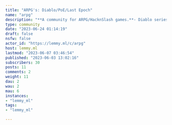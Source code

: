 ```yaml
---
title: "ARPG's: Diablo/PoE/Last Epoch" 
name: "arpg"
description: "**A community for ARPG/HacknSlash games.**- Diablo series- Path of Exile- Last Epoch- Grim Dawn- and any other game of the genre!![](https://i.imgur.com/aDnSyih.png)*Season 1: TBA*![](https://i.imgur.com/iu5Jauk.png)*Crucible: April 7, 2023 (now live!)*![](https://i.imgur.com/3cAhTul.png)*Patch: 0.9.1 Rising Flames (now live!)***Rules**1. Be nice and don't start trouble. *Lemmy.ml's rules apply.*2. Don't trash games you personally don't enjoy.*You are free to criticize and voice your opinion, as long as you respect others. Don't start flamewars, don't be a dick.*3. Self-promotion (e.g. YouTube LP's) will be removed. *No one likes spam.*For now Lemmy is most likely to small to garner enough activity for niche communities like this. I'll mirror content I like from similar subreddits in order to fill this place with some content. Feel free to submit your own links or posts! Once this site has grown it might be more feasible to create communities specific to certain titles. Community icon created by [Freepik - Flaticon](https://www.flaticon.com/de/autoren/freepik)"
type: community
date: "2023-06-24 01:14:19"
draft: false
nsfw: false
actor_id: "https://lemmy.ml/c/arpg"
host: lemmy.ml
lastmod: "2023-06-07 03:46:54"
published: "2023-06-03 13:02:16"
subscribers: 30
posts: 11
comments: 2
weight: 11
dau: 2
wau: 2
mau: 6
instances:
- "lemmy_ml"
tags: 
- "lemmy_ml"

---
```

